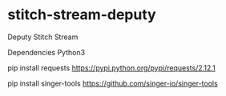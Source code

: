 # stitch-stream-deputy
Deputy Stitch Stream


Dependencies
Python3



pip install requests
https://pypi.python.org/pypi/requests/2.12.1

pip install singer-tools
https://github.com/singer-io/singer-tools

